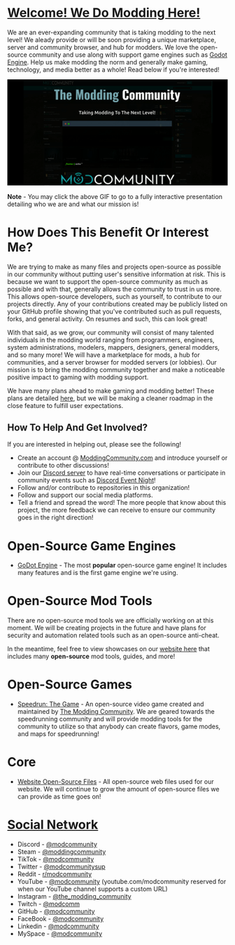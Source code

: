# [Welcome! We Do Modding Here!](https://moddingcommunity.com)
We are an ever-expanding community that is taking modding to the next level! We aleady provide or will be soon providing a unique marketplace, server and community browser, and hub for modders. We love the open-source community and use along with support game engines such as [Godot Engine](http://godotengine.org/). Help us make modding the norm and generally make gaming, technology, and media better as a whole! Read below if you're interested!

<a href="https://docs.google.com/presentation/d/e/2PACX-1vSlROYETsWYlJkqM7y9J5qeHRjh6ZY6Liv0RIkxSX6EjQ7X3_kzQFkp3HNHtebks8YAe3e2QV2lBmka/pub" target="_blank"><img src="https://github.com/Deaconn-net/Misc/blob/main/TMC.gif" data-canonical-src="https://github.com/Deaconn-net/Misc/blob/main/TMC.gif" /></a>

**Note** - You may click the above GIF to go to a fully interactive presentation detailing who we are and what our mission is!

# How Does This Benefit Or Interest Me?
We are trying to make as many files and projects open-source as possible in our community without putting user's sensitive information at risk. This is because we want to support the open-source community as much as possible and with that, generally allows the community to trust in us more. This allows open-source developers, such as yourself, to contribute to our projects directly. Any of your contributions created may be publicly listed on your GitHub profile showing that you've contributed such as pull requests, forks, and general activity. On resumes and such, this can look great!

With that said, as we grow, our community will consist of many talented individuals in the modding world ranging from programmers, engineers, system administrations, modelers, mappers, designers, general modders, and so many more! We will have a marketplace for mods, a hub for communities, and a server browser for modded servers (or lobbies). Our mission is to bring the modding community together and make a noticeable positive impact to gaming with modding support.

We have many plans ahead to make gaming and modding better! These plans are detailed [here](https://github.com/modcommunity/Web-Open-Source), but we will be making a cleaner roadmap in the close feature to fulfill user expectations.

## How To Help And Get Involved?
If you are interested in helping out, please see the following!

* Create an account @ [ModdingCommunity.com](https://ModdingCommunuity.com) and introduce yourself or contribute to other discussions!
* Join our [Discord server](https://dsc.gg/modcommunity) to have real-time conversations or participate in community events such as [Discord Event Night](https://moddingcommunity.com/forums/calendar/event/1-event-nights-on-discord/)!
* Follow and/or contribute to repositories in this organization!
* Follow and support our social media platforms.
* Tell a friend and spread the word! The more people that know about this project, the more feedback we can receive to ensure our community goes in the right direction!

# Open-Source Game Engines
* [GoDot Engine](http://godotengine.org/) - The most **popular** open-source game engine! It includes many features and is the first game engine we're using.

# Open-Source Mod Tools
There are *no* open-source mod tools we are officially working on at this moment. We will be creating projects in the future and have plans for security and automation related tools such as an open-source anti-cheat. 

In the meantime, feel free to view showcases on our [website here](https://moddingcommunity.com/forums/tags/showcase/) that includes many **open-source** mod tools, guides, and more!

# Open-Source Games
* [Speedrun: The Game](https://github.com/speedruntg/source-code) - An open-source video game created and maintained by [The Modding Community](https://github.com/modcommunity). We are geared towards the speedrunning community and will provide modding tools for the community to utilize so that anybody can create flavors, game modes, and maps for speedrunning!

# Core
* [Website Open-Source Files](https://github.com/modcommunity/Web-Open-Source) - All open-source web files used for our website. We will continue to grow the amount of open-source files we can provide as time goes on!

# [Social Network](https://moddingcommunity.com/forums/topic/3-all-social-media-platforms/#comment-3)
* Discord - [@modcommunity](https://dsc.gg/modcommunity)
* Steam - [@moddingcommunity](https://steamcommunity.com/groups/moddingcommunity)
* TikTok - [@modcommunity](https://tiktok.com/@modcommunity)
* Twitter - [@modcommunitysup](https://twitter.com/modcommunitysup)
* Reddit - [r/modcommunity](https://reddit.com/r/modcommunity)
* YouTube - [@modcommunity](https://youtube.com/channel/UCR1cNRhEiTtu8-9V-Lt9sHw) (youtube.com/modcommunity reserved for when our YouTube channel supports a custom URL)
* Instagram - [@the_modding_community](https://instagram.com/the_modding_community)
* Twitch - [@modcomm](https://twitch.tv/modcomm)
* GitHub - [@modcommunity](https://github.com/modcommunity)
* FaceBook - [@modcommunity](https://facebook.com/modcommunity)
* Linkedin - [@modcommunity](https://linkedin.com/company/modcommunity)
* MySpace - [@modcommunity](https://myspace.com/modcommunity)

